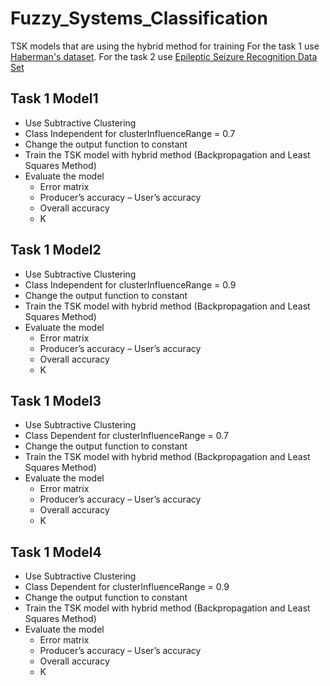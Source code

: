 # Fuzzy_Systems_Classification
 TSK models that are using the hybrid method for training
For the task 1 use [Haberman's dataset](https://archive.ics.uci.edu/ml/datasets/Haberman's+Survival).
For the task 2 use [Epileptic Seizure Recognition Data Set](https://archive.ics.uci.edu/ml/datasets/Epileptic+Seizure+Recognition)
## Task 1  Model1
- Use Subtractive Clustering 
- Class Independent for clusterInfluenceRange = 0.7
- Change the output function to constant
- Train the TSK model with hybrid method (Backpropagation and Least Squares Method)
- Evaluate the model
  - Error matrix
  - Producer’s accuracy – User’s accuracy
  - Overall accuracy
  - K
## Task 1  Model2
- Use Subtractive Clustering 
- Class Independent for clusterInfluenceRange = 0.9
- Change the output function to constant
- Train the TSK model with hybrid method (Backpropagation and Least Squares Method)
- Evaluate the model
  - Error matrix
  - Producer’s accuracy – User’s accuracy
  - Overall accuracy
  - K
## Task 1  Model3
- Use Subtractive Clustering 
- Class Dependent for clusterInfluenceRange = 0.7
- Change the output function to constant
- Train the TSK model with hybrid method (Backpropagation and Least Squares Method)
- Evaluate the model
  - Error matrix
  - Producer’s accuracy – User’s accuracy
  - Overall accuracy
  - K
## Task 1  Model4
- Use Subtractive Clustering 
- Class Dependent for clusterInfluenceRange = 0.9
- Change the output function to constant
- Train the TSK model with hybrid method (Backpropagation and Least Squares Method)
- Evaluate the model
  - Error matrix
  - Producer’s accuracy – User’s accuracy
  - Overall accuracy
  - K
